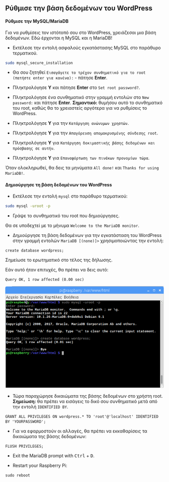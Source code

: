 ## Ρύθμισε την βάση δεδομένων του WordPress

#### Ρύθμισε την MySQL/MariaDB

Για να ρυθμίσεις τον ιστότοπό σου στο WordPress, χρειάζεσαι μια βάση δεδομένων. Εδώ έρχονται η MySQL και η MariaDB!

+ Εκτέλεσε την εντολή ασφαλούς εγκατάστασης MySQL στο παράθυρο τερματικού.

```bash
sudo mysql_secure_installation
```

+ Θα σου ζητηθεί `Εισαγάγετε το τρέχον συνθηματικό για το root (πατήστε enter για κανένα):` - πάτησε **Enter**.

+ Πληκτρολόγησε **Y** και πάτησε **Enter** στο `Set root password?`.

+ Πληκτρολόγησε ένα συνθηματικό στην γραμμή εντολών στο `New password:` και πάτησε **Enter**. **Σημαντικό:** θυμήσου αυτό το συνθηματικό του root, καθώς θα το χρειαστείς αργότερα για να ρυθμίσεις το WordPress.

+ Πληκτρολόγησε **Y** για την `Κατάργηση ανώνυμων χρηστών`.

+ Πληκτρολόγησε **Y** για την `Απαγόρευση απομακρυσμένης σύνδεσης root`.

+ Πληκτρολόγησε **Y** για `Κατάργηση δοκιμαστικής βάσης δεδομένων και πρόσβασης σε αυτήν`.

+ Πληκτρολόγησε **Y** για `Επαναφόρτωση των πινάκων προνομίων τώρα`.

Όταν ολοκληρωθεί, θα δεις τα μηνύματα `All done!` και `Thanks for using MariaDB!`.

#### Δημιούργησε τη βάση δεδομένων του WordPress

+ Εκτέλεσε την εντολή `mysql` στο παράθυρο τερματικού:

```bash 
sudo mysql -uroot -p
```

+ Γράψε το συνθηματικό του root που δημιούργησες.

Θα σε υποδεχτεί με το μήνυμα `Welcome to the MariaDB monitor`.

+ Δημιούργησε τη βάση δεδομένων για την εγκατάσταση του WordPress στην γραμμή εντολών `MariaDB [(none)]>` χρησιμοποιώντας την εντολή:

```
create database wordpress;
```

  Σημείωσε το ερωτηματικό στο τέλος της δήλωσης.

Εάν αυτό ήταν επιτυχές, θα πρέπει να δεις αυτό:

```
Query OK, 1 row affected (0.00 sec)
```

![δημιουργία βάσης δεδομένων](images/create-database.png)

+ Τώρα παραχώρησε δικαιώματα της βάσης δεδομένων στο χρήστη root. **Σημείωση:** θα πρέπει να εισάγεις το δικό σου συνθηματικό μετά από την εντολή `IDENTIFIED BY`.

```
GRANT ALL PRIVILEGES ON wordpress.* TO 'root'@'localhost' IDENTIFIED BY 'YOURPASSWORD';
```

+ Για να εφαρμοστούν οι αλλαγές, θα πρέπει να εκκαθαρίσεις τα δικαιώματα της βάσης δεδομένων:

```
FLUSH PRIVILEGES;
```

+ Exit the MariaDB prompt with <kbd>Ctrl</kbd> + <kbd>D</kbd>.

+ Restart your Raspberry Pi:

```
sudo reboot
```
